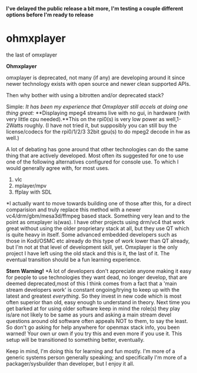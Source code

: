 **I've delayed the public release a bit more, I'm testing a couple different options before I'm ready to release**
# ohmxplayer
the last of omxplayer

**Ohmxplayer**

omxplayer is deprecated, not many (if any) are developing around it since newer technology exists with open source and newer clean supported APIs.

Then why bother with using a bitrotten and/or deprecated stack?

Simple:
*It has been my experience that Omxplayer still accels at doing one thing great:* 
**Displaying mpeg4 streams live with no gui, in hardware (with very little cpu needed).**This on the rpi0(s) is very low power as well,1-2Watts roughly.
   (I have not tried it, but supposibly you can still buy the license/codecs for the rpi0/1/2/3 32bit gpu(s) to do mpeg2 decode in hw as well.)
    

A lot of debating has gone around that other technologies can do the same thing that are actively developed.
	Most often its suggested for one to use one of the following alternatives configured for console use.
  To which I would generally agree with, for most uses.
  
  1. vlc      
  2. mplayer/mpv 
  3. ffplay with SDL

*I actually want to move towards building one of those after this, for a direct comparision and truly replace this method with a newer vc4/drm/gbm/mesa3d/ffmpeg based stack.
Something very lean and to the point as omxplayer is(was). I have other projects using drm/vc4 that work great without using the older proprietary stack at all, but they use QT which is quite heavy in itself. Some advanced embedded developers such as those in Kodi/OSMC etc already do this type of work lower than QT already, but I'm not at that level of development skill, yet. 
Omxplayer is the only project I have left using the old stack and this is it, the last of it.
The eventual transition should be a fun learning experience.

**Stern Warning!** *A lot of developers don't appreciate anyone making it easy for people to use technologies they want dead, no longer develop, that are deemed deprecated,most of this I think comes from a  fact that a 'main stream developers work' is constant ongoing/trying to keep up with the latest and greatest *everything*.
So they invest in new code which is most often superior than old, easy enough to understand in theory. Next time you get barked at for using older software keep in mind the role(s) they play is/are not likely to be same as yours and asking a main stream devel questions around old software often appeals NOT to them, to say the least.
So don't go asking for help anywhere for openmax stack info, you been warned! Your own ur own if you try this and even more if you use it. This setup will be transitioned to something better, eventually. 

Keep in mind, I'm doing this for learning and fun mostly. I'm more of a generic systems person generally speaking; and specifically I'm more of a packager/sysbuilder than developer, but I enjoy it all.
